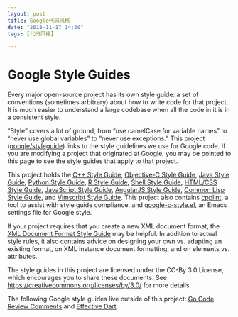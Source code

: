 ```yaml
---
layout: post
title: Google代码风格
date: "2018-11-17 14:00"
tags: [代码风格]

---
```


# 

# Google Style Guides

Every major open-source project has its own style guide: a set of conventions (sometimes arbitrary) about how to write code for that project. It is much easier to understand a large codebase when all the code in it is in a consistent style.

“Style” covers a lot of ground, from “use camelCase for variable names” to “never use global variables” to “never use exceptions.” This project ([google/styleguide](https://github.com/google/styleguide)) links to the style guidelines we use for Google code. If you are modifying a project that originated at Google, you may be pointed to this page to see the style guides that apply to that project.

This project holds the [C++ Style Guide](https://google.github.io/styleguide/cppguide.html), [Objective-C Style Guide](https://google.github.io/styleguide/objcguide.html), [Java Style Guide](https://google.github.io/styleguide/javaguide.html), [Python Style Guide](https://google.github.io/styleguide/pyguide.html), [R Style Guide](https://google.github.io/styleguide/Rguide.html), [Shell Style Guide](https://google.github.io/styleguide/shell.xml), [HTML/CSS Style Guide](https://google.github.io/styleguide/htmlcssguide.html), [JavaScript Style Guide](https://google.github.io/styleguide/jsguide.html), [AngularJS Style Guide](https://google.github.io/styleguide/angularjs-google-style.html), [Common Lisp Style Guide](https://google.github.io/styleguide/lispguide.xml), and [Vimscript Style Guide](https://google.github.io/styleguide/vimscriptguide.xml). This project also contains [cpplint](https://github.com/google/styleguide/tree/gh-pages/cpplint), a tool to assist with style guide compliance, and [google-c-style.el](https://raw.githubusercontent.com/google/styleguide/gh-pages/google-c-style.el), an Emacs settings file for Google style.

If your project requires that you create a new XML document format, the [XML Document Format Style Guide](https://google.github.io/styleguide/xmlstyle.html) may be helpful. In addition to actual style rules, it also contains advice on designing your own vs. adapting an existing format, on XML instance document formatting, and on elements vs. attributes.

The style guides in this project are licensed under the CC-By 3.0 License, which encourages you to share these documents. See <https://creativecommons.org/licenses/by/3.0/> for more details.

The following Google style guides live outside of this project: [Go Code Review Comments](https://golang.org/wiki/CodeReviewComments) and [Effective Dart](https://www.dartlang.org/guides/language/effective-dart).

